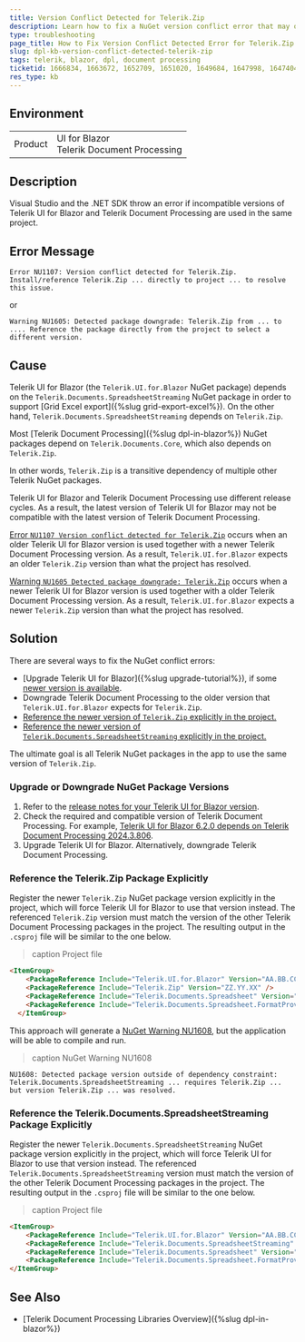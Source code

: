 ```yaml
---
title: Version Conflict Detected for Telerik.Zip
description: Learn how to fix a NuGet version conflict error that may occur when using different incompatible versions of Telerik UI for Blazor and Telerik Document Processing in the same Blazor project.
type: troubleshooting
page_title: How to Fix Version Conflict Detected Error for Telerik.Zip
slug: dpl-kb-version-conflict-detected-telerik-zip
tags: telerik, blazor, dpl, document processing
ticketid: 1666834, 1663672, 1652709, 1651020, 1649684, 1647998, 1647404, 1646717
res_type: kb
---
```


## Environment

<table>
    <tbody>
        <tr>
            <td>Product</td>
            <td>UI for Blazor <br /> Telerik Document Processing</td>
        </tr>
    </tbody>
</table>


## Description

Visual Studio and the .NET SDK throw an error if incompatible versions of Telerik UI for Blazor and Telerik Document Processing are used in the same project.


## Error Message

<div class="skip-repl"></div>

```
Error NU1107: Version conflict detected for Telerik.Zip. Install/reference Telerik.Zip ... directly to project ... to resolve this issue.
```

or

<div class="skip-repl"></div>

```
Warning NU1605: Detected package downgrade: Telerik.Zip from ... to .... Reference the package directly from the project to select a different version.
```


## Cause

Telerik UI for Blazor (the `Telerik.UI.for.Blazor` NuGet package) depends on the `Telerik.Documents.SpreadsheetStreaming` NuGet package in order to support [Grid Excel export]({%slug grid-export-excel%}). On the other hand, `Telerik.Documents.SpreadsheetStreaming` depends on `Telerik.Zip`.

Most [Telerik Document Processing]({%slug dpl-in-blazor%}) NuGet packages depend on `Telerik.Documents.Core`, which also depends on `Telerik.Zip`.

In other words, `Telerik.Zip` is a transitive dependency of multiple other Telerik NuGet packages.

Telerik UI for Blazor and Telerik Document Processing use different release cycles. As a result, the latest version of Telerik UI for Blazor may not be compatible with the latest version of Telerik Document Processing.

[Error `NU1107 Version conflict detected for Telerik.Zip`](https://learn.microsoft.com/en-us/nuget/reference/errors-and-warnings/nu1605) occurs when an older Telerik UI for Blazor version is used together with a newer Telerik Document Processing version. As a result, `Telerik.UI.for.Blazor` expects an older `Telerik.Zip` version than what the project has resolved.

[Warning `NU1605 Detected package downgrade: Telerik.Zip`](https://learn.microsoft.com/en-us/nuget/reference/errors-and-warnings/nu1605) occurs when a newer Telerik UI for Blazor version is used together with a older Telerik Document Processing version. As a result, `Telerik.UI.for.Blazor` expects a newer `Telerik.Zip` version than what the project has resolved.


## Solution

There are several ways to fix the NuGet conflict errors:

* [Upgrade Telerik UI for Blazor]({%slug upgrade-tutorial%}), if some [newer version is available](https://www.telerik.com/support/whats-new/blazor-ui/release-history).
* Downgrade Telerik Document Processing to the older version that `Telerik.UI.for.Blazor` expects for `Telerik.Zip`.
* [Reference the newer version of `Telerik.Zip` explicitly in the project.](#reference-the-telerikzip-package-explicitly)
* [Reference the newer version of `Telerik.Documents.SpreadsheetStreaming` explicitly in the project.](#reference-the-telerikdocumentsspreadsheetstreaming-package-explicitly)

The ultimate goal is all Telerik NuGet packages in the app to use the same version of `Telerik.Zip`.

### Upgrade or Downgrade NuGet Package Versions

1. Refer to the [release notes for your Telerik UI for Blazor version](https://www.telerik.com/support/whats-new/blazor-ui/release-history).
2. Check the required and compatible version of Telerik Document Processing. For example, [Telerik UI for Blazor 6.2.0 depends on Telerik Document Processing 2024.3.806](https://www.telerik.com/support/whats-new/blazor-ui/release-history/ui-for-blazor-6-2-0).
3. Upgrade Telerik UI for Blazor. Alternatively, downgrade Telerik Document Processing.

### Reference the Telerik.Zip Package Explicitly

Register the newer `Telerik.Zip` NuGet package version explicitly in the project, which will force Telerik UI for Blazor to use that version instead. The referenced `Telerik.Zip` version must match the version of the other Telerik Document Processing packages in the project. The resulting output in the `.csproj` file will be similar to the one below.

>caption Project file

<div class="skip-repl"></div>

````HTML
<ItemGroup>
    <PackageReference Include="Telerik.UI.for.Blazor" Version="AA.BB.CC" />
    <PackageReference Include="Telerik.Zip" Version="ZZ.YY.XX" />
    <PackageReference Include="Telerik.Documents.Spreadsheet" Version="ZZ.YY.XX" />
    <PackageReference Include="Telerik.Documents.Spreadsheet.FormatProviders.OpenXml" Version="ZZ.YY.XX" />
  </ItemGroup>
````

This approach will generate a [NuGet Warning NU1608](https://learn.microsoft.com/en-us/nuget/reference/errors-and-warnings/nu1608), but the application will be able to compile and run.

>caption NuGet Warning NU1608

<div class="skip-repl"></div>

```
NU1608: Detected package version outside of dependency constraint: Telerik.Documents.SpreadsheetStreaming ... requires Telerik.Zip ... but version Telerik.Zip ... was resolved.
```

### Reference the Telerik.Documents.SpreadsheetStreaming Package Explicitly

Register the newer `Telerik.Documents.SpreadsheetStreaming` NuGet package version explicitly in the project, which will force Telerik UI for Blazor to use that version instead. The referenced `Telerik.Documents.SpreadsheetStreaming` version must match the version of the other Telerik Document Processing packages in the project. The resulting output in the `.csproj` file will be similar to the one below.

>caption Project file

<div class="skip-repl"></div>

````HTML
<ItemGroup>
    <PackageReference Include="Telerik.UI.for.Blazor" Version="AA.BB.CC" />
    <PackageReference Include="Telerik.Documents.SpreadsheetStreaming" Version="ZZ.YY.XX" />
    <PackageReference Include="Telerik.Documents.Spreadsheet" Version="ZZ.YY.XX" />
    <PackageReference Include="Telerik.Documents.Spreadsheet.FormatProviders.OpenXml" Version="ZZ.YY.XX" />
</ItemGroup>
````

## See Also

* [Telerik Document Processing Libraries Overview]({%slug dpl-in-blazor%})
